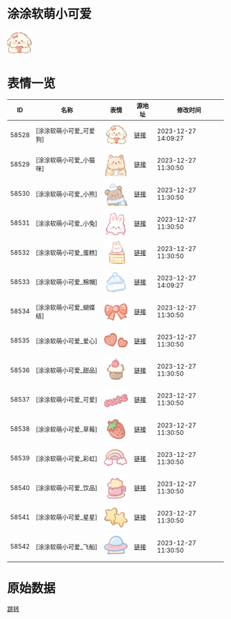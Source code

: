 # 涂涂软萌小可爱

<img src="./cover.png" height="60" alt="cover" />

# 表情一览

|ID|名称|表情|源地址|修改时间|
|----|----|----|----|----|
|58528|[涂涂软萌小可爱_可爱狗]|<img src="./pic/058528_%5B涂涂软萌小可爱_可爱狗%5D.png" height="60" alt="可爱狗"/>|[链接](https://i0.hdslb.com/bfs/garb/20b7b6ca0d48301fd88c95f825603478d1ab5212.png)|2023-12-27 14:09:27|
|58529|[涂涂软萌小可爱_小猫咪]|<img src="./pic/058529_%5B涂涂软萌小可爱_小猫咪%5D.png" height="60" alt="小猫咪"/>|[链接](https://i0.hdslb.com/bfs/garb/69df3c801248a696805b891de387c600d068824c.png)|2023-12-27 11:30:50|
|58530|[涂涂软萌小可爱_小熊]|<img src="./pic/058530_%5B涂涂软萌小可爱_小熊%5D.png" height="60" alt="小熊"/>|[链接](https://i0.hdslb.com/bfs/garb/d300a885a52ef205af7a5bafbcca258a3782ff77.png)|2023-12-27 11:30:50|
|58531|[涂涂软萌小可爱_小兔]|<img src="./pic/058531_%5B涂涂软萌小可爱_小兔%5D.png" height="60" alt="小兔"/>|[链接](https://i0.hdslb.com/bfs/garb/4ef201f470e0d41675c48b2656cac43416c87d15.png)|2023-12-27 11:30:50|
|58532|[涂涂软萌小可爱_蛋糕]|<img src="./pic/058532_%5B涂涂软萌小可爱_蛋糕%5D.png" height="60" alt="蛋糕"/>|[链接](https://i0.hdslb.com/bfs/garb/5843ddc5e1712a09c8af5d308d50cbb21f949b14.png)|2023-12-27 11:30:50|
|58533|[涂涂软萌小可爱_棉帽]|<img src="./pic/058533_%5B涂涂软萌小可爱_棉帽%5D.png" height="60" alt="棉帽"/>|[链接](https://i0.hdslb.com/bfs/garb/303b6034b50ff12d409c4070b4d673bb6c9b1bb2.png)|2023-12-27 14:09:27|
|58534|[涂涂软萌小可爱_蝴蝶结]|<img src="./pic/058534_%5B涂涂软萌小可爱_蝴蝶结%5D.png" height="60" alt="蝴蝶结"/>|[链接](https://i0.hdslb.com/bfs/garb/c0b3d988bb558e2c21efe7c1cb7a4890792d339f.png)|2023-12-27 11:30:50|
|58535|[涂涂软萌小可爱_爱心]|<img src="./pic/058535_%5B涂涂软萌小可爱_爱心%5D.png" height="60" alt="爱心"/>|[链接](https://i0.hdslb.com/bfs/garb/b14c5af163a80840803205950d49c414d43a6280.png)|2023-12-27 11:30:50|
|58536|[涂涂软萌小可爱_甜品]|<img src="./pic/058536_%5B涂涂软萌小可爱_甜品%5D.png" height="60" alt="甜品"/>|[链接](https://i0.hdslb.com/bfs/garb/021636ea77acc6a97ad169d8a62df2e57dd1c921.png)|2023-12-27 11:30:50|
|58537|[涂涂软萌小可爱_可爱]|<img src="./pic/058537_%5B涂涂软萌小可爱_可爱%5D.png" height="60" alt="可爱"/>|[链接](https://i0.hdslb.com/bfs/garb/2a32993be17820795ba00975cd62fc334ee3c86b.png)|2023-12-27 11:30:50|
|58538|[涂涂软萌小可爱_草莓]|<img src="./pic/058538_%5B涂涂软萌小可爱_草莓%5D.png" height="60" alt="草莓"/>|[链接](https://i0.hdslb.com/bfs/garb/b45f2fbdaa19624ee9fb71a196484fd091843b80.png)|2023-12-27 11:30:50|
|58539|[涂涂软萌小可爱_彩虹]|<img src="./pic/058539_%5B涂涂软萌小可爱_彩虹%5D.png" height="60" alt="彩虹"/>|[链接](https://i0.hdslb.com/bfs/garb/55bd4adecd9ba04b5ec06fe80555bbe0b79abf44.png)|2023-12-27 11:30:50|
|58540|[涂涂软萌小可爱_饮品]|<img src="./pic/058540_%5B涂涂软萌小可爱_饮品%5D.png" height="60" alt="饮品"/>|[链接](https://i0.hdslb.com/bfs/garb/5f740cc3c895f396f909c01d1061408317ab1f59.png)|2023-12-27 11:30:50|
|58541|[涂涂软萌小可爱_星星]|<img src="./pic/058541_%5B涂涂软萌小可爱_星星%5D.png" height="60" alt="星星"/>|[链接](https://i0.hdslb.com/bfs/garb/bb9db70dcb57757e4e2c9c477421b260685ac0ea.png)|2023-12-27 11:30:50|
|58542|[涂涂软萌小可爱_飞船]|<img src="./pic/058542_%5B涂涂软萌小可爱_飞船%5D.png" height="60" alt="飞船"/>|[链接](https://i0.hdslb.com/bfs/garb/9854467e475ec0afca0d31f5ed59471b6f604ed7.png)|2023-12-27 11:30:50|

# 原始数据

[跳转](./raw.json)

